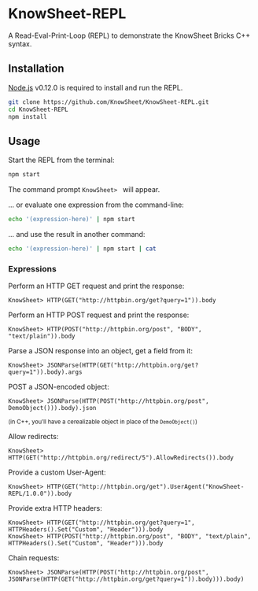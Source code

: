# KnowSheet-REPL
A Read-Eval-Print-Loop (REPL) to demonstrate the KnowSheet Bricks C++ syntax.

## Installation

[Node.js](http://nodejs.org/) v0.12.0 is required to install and run the REPL.

```bash
git clone https://github.com/KnowSheet/KnowSheet-REPL.git
cd KnowSheet-REPL
npm install
```

## Usage

Start the REPL from the terminal:
```bash
npm start
```
The command prompt `KnowSheet> ` will appear.

... or evaluate one expression from the command-line:
```bash
echo '(expression-here)' | npm start
```

... and use the result in another command:
```bash
echo '(expression-here)' | npm start | cat
```

### Expressions

Perform an HTTP GET request and print the response:
```
KnowSheet> HTTP(GET("http://httpbin.org/get?query=1")).body
```

Perform an HTTP POST request and print the response:
```
KnowSheet> HTTP(POST("http://httpbin.org/post", "BODY", "text/plain")).body
```

Parse a JSON response into an object, get a field from it:
```
KnowSheet> JSONParse(HTTP(GET("http://httpbin.org/get?query=1")).body).args
```

POST a JSON-encoded object:
```
KnowSheet> JSONParse(HTTP(POST("http://httpbin.org/post", DemoObject())).body).json
```
<sup>(in C++, you'll have a cerealizable object in place of the `DemoObject()`)</sup>

Allow redirects:
```
KnowSheet> HTTP(GET("http://httpbin.org/redirect/5").AllowRedirects()).body
```

Provide a custom User-Agent:
```
KnowSheet> HTTP(GET("http://httpbin.org/get").UserAgent("KnowSheet-REPL/1.0.0")).body
```

Provide extra HTTP headers:
```
KnowSheet> HTTP(GET("http://httpbin.org/get?query=1", HTTPHeaders().Set("Custom", "Header"))).body
KnowSheet> HTTP(POST("http://httpbin.org/post", "BODY", "text/plain", HTTPHeaders().Set("Custom", "Header"))).body
```

Chain requests:
```
KnowSheet> JSONParse(HTTP(POST("http://httpbin.org/post", JSONParse(HTTP(GET("http://httpbin.org/get?query=1")).body))).body)
```
